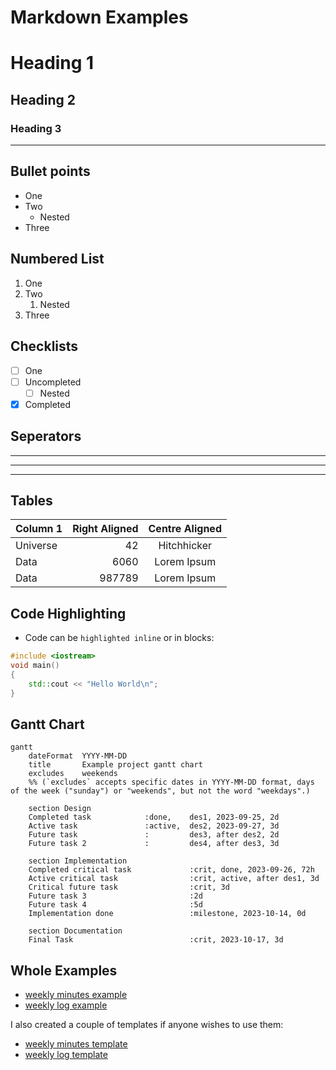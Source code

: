# Markdown Examples

# Heading 1
## Heading 2
### Heading 3

---

## Bullet points
- One
- Two
    - Nested
- Three

## Numbered List
1. One
2. Two
     1. Nested
3. Three

## Checklists
- [ ] One
- [ ] Uncompleted
     - [ ] Nested
- [x] Completed

## Seperators
---
***
___

## Tables
 | Column 1 | Right Aligned | Centre Aligned |
 | --- | ---: | :---: |
 | Universe | 42 | Hitchhicker |
 | Data | 6060 | Lorem Ipsum |
 | Data | 987789 | Lorem Ipsum |

## Code Highlighting
- Code can be `highlighted inline` or in blocks:
```C++
#include <iostream>
void main()
{
	std::cout << "Hello World\n";
}
```

## Gantt Chart
```mermaid
gantt
    dateFormat  YYYY-MM-DD
    title       Example project gantt chart
    excludes    weekends
    %% (`excludes` accepts specific dates in YYYY-MM-DD format, days of the week ("sunday") or "weekends", but not the word "weekdays".)

    section Design
    Completed task            :done,    des1, 2023-09-25, 2d
    Active task               :active,  des2, 2023-09-27, 3d
    Future task               :         des3, after des2, 2d
    Future task 2             :         des4, after des3, 3d

    section Implementation
    Completed critical task             :crit, done, 2023-09-26, 72h
    Active critical task                :crit, active, after des1, 3d
    Critical future task                :crit, 3d
    Future task 3                       :2d
    Future task 4                       :5d
    Implementation done                 :milestone, 2023-10-14, 0d

    section Documentation
    Final Task                          :crit, 2023-10-17, 3d
```

## Whole Examples
- [weekly minutes example](weekly%20minutes%20example.md)
- [weekly log example](weekly%20log%20example.md)  

I also created a couple of templates if anyone wishes to use them:  
- [weekly minutes template](weekly%20minutes%20template.md)  
- [weekly log template](weekly%20log%20template.md)